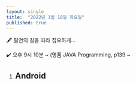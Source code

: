 ```yaml
---
layout: single
title:  "2022년 1월 18일 화요일"
published: true
---
```


🖋️ 필연의 길을 따라 집요하게...

✔️ 오후 9시 10분 ~ (명품 JAVA Programming, p139 ~



1. Android
   - 









